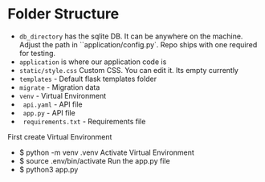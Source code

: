 # Folder Structure
- `db_directory` has the sqlite DB. It can be anywhere on the machine. Adjust the path in ``application/config.py`. Repo ships with one required for testing.
- `application` is where our application code is
- `static/style.css` Custom CSS. You can edit it. Its empty currently
- `templates` - Default flask templates folder
- `migrate` - Migration data
- `venv` - Virtual Environment
- ` api.yaml` - API file
- ` app.py` - API file
- ` requirements.txt` - Requirements file



First create Virtual Environment 
- $ python -m venv .venv
Activate Virtual Environment
- $ source .env/bin/activate
Run the app.py file
- $ python3 app.py